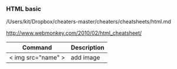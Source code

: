 ### HTML basic
/Users/kit/Dropbox/cheaters-master/cheaters/cheatsheets/html.md


http://www.webmonkey.com/2010/02/html_cheatsheet/

Command | Description
--|--
< img src="name" > | add image
